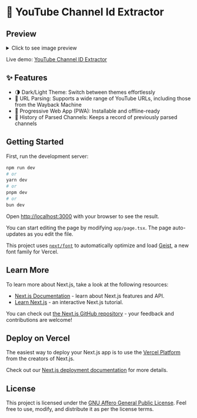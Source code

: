 # 🎥 YouTube Channel Id Extractor

## Preview

<details>
  <summary>Click to see image preview</summary>
  <img src="img/preview.png" alt="preview">
</details>

Live demo: [YouTube Channel ID Extractor](https://youtube-channel-id-extractor.vercel.app/)


## ✨ Features 

- 🌗 Dark/Light Theme: Switch between themes effortlessly
- 🔗 URL Parsing: Supports a wide range of YouTube URLs, including those from the Wayback Machine
- 📱 Progressive Web App (PWA): Installable and offline-ready
- 📜 History of Parsed Channels: Keeps a record of previously parsed channels 

## Getting Started

First, run the development server:

```bash
npm run dev
# or
yarn dev
# or
pnpm dev
# or
bun dev
```

Open [http://localhost:3000](http://localhost:3000) with your browser to see the result.

You can start editing the page by modifying `app/page.tsx`. The page auto-updates as you edit the file.

This project uses [`next/font`](https://nextjs.org/docs/app/building-your-application/optimizing/fonts) to automatically optimize and load [Geist](https://vercel.com/font), a new font family for Vercel.

## Learn More

To learn more about Next.js, take a look at the following resources:

- [Next.js Documentation](https://nextjs.org/docs) - learn about Next.js features and API.
- [Learn Next.js](https://nextjs.org/learn) - an interactive Next.js tutorial.

You can check out [the Next.js GitHub repository](https://github.com/vercel/next.js) - your feedback and contributions are welcome!

## Deploy on Vercel

The easiest way to deploy your Next.js app is to use the [Vercel Platform](https://vercel.com/new?utm_medium=default-template&filter=next.js&utm_source=create-next-app&utm_campaign=create-next-app-readme) from the creators of Next.js.

Check out our [Next.js deployment documentation](https://nextjs.org/docs/app/building-your-application/deploying) for more details.

## License

This project is licensed under the [GNU Affero General Public License](LICENSE). Feel free to use, modify, and distribute it as per the license terms.
